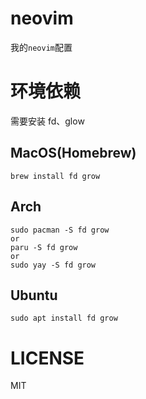 # neovim
我的``neovim``配置

# 环境依赖

需要安装 fd、glow

## MacOS(Homebrew) 

```shell	
brew install fd grow
```

## Arch

```shell
sudo pacman -S fd grow
or
paru -S fd grow
or
sudo yay -S fd grow
```

## Ubuntu

```shell
sudo apt install fd grow
```

# LICENSE
MIT
